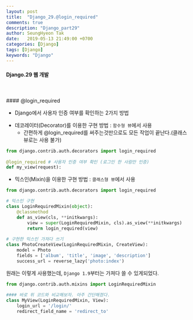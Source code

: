 ```yaml
---
layout: post
title:  "Django_29.@login_required"
comments: true
description: "Django_part29"
author: SeungHyeon Tak
date:   2019-05-13 21:49:00 +0700
categories: [Django]
tags: [Django]
keywords: "Django"
---
```

#### Django.29 웹 개발
<br>
<br>
#### @login_required

* Django에서 사용자 인증 여부를 확인하는 2가지 방법
 - 데코레이터(Decorator)를 이용한 구현 방법 : `함수형 뷰`에서 사용
   - 간편하게 @login_required를 써주는것만으로도 모든 작업이 끝난다.(클래스뷰로는 사용 불가)

```python
from django.contrib.auth.decorators import login_required
 
@login_required # 사용자 인증 여부 확인 (로그인 한 사람만 인증)
def my_view(request): 

```

- 믹스인(Mixin)을 이용한 구현 방법 : `클래스형 뷰`에서 사용

```python
from django.contrib.auth.decorators import login_required

# 믹스인 구현
class LoginRequiredMixin(object):
    @classmethod
    def as_view(cls, **initkwargs):
        view = super(LoginRequiredMixin, cls).as_view(**initkwargs)
        return login_required(view)
 
# 구현한 믹스인 가져다 쓰기
class PhotoCreateView(LoginRequiredMixin, CreateView):
    model = Photo
    fields = ['album', 'title', 'image', 'description']
    success_url = reverse_lazy('photo:index')
```

원래는 이렇게 사용했는데, `Django 1.9`부터는 가져다 쓸 수 있게되었다.

```python
from django.contrib.auth.mixins import LoginRequiredMixin
 
#### 바로 위 코드와 비교해보자. 아주 간단해졌다.
class MyView(LoginRequiredMixin, View):
    login_url = '/login/'
    redirect_field_name = 'redirect_to'
```
<br>
